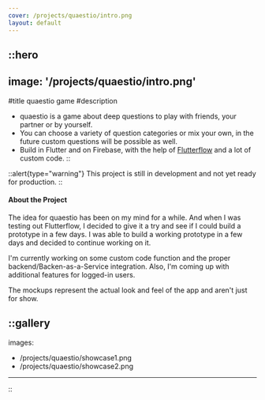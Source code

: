 ```yaml
---
cover: /projects/quaestio/intro.png
layout: default
---
```


::hero
---
image: '/projects/quaestio/intro.png'
---
#title
quaestio game
#description
- quaestio is a game about deep questions to play with friends, your partner or by yourself.
- You can choose a variety of question categories or mix your own, in the future custom questions will be possible as well.
- Build in Flutter and on Firebase, with the help of [Flutterflow](https://flutterflow.io) and a lot of custom code.
::

::alert{type="warning"}
This project is still in development and not yet ready for production.
::

<h4>About the Project</h4>

The idea for quaestio has been on my mind for a while. And when I was testing out Flutterflow, I decided to give it a try and see if I could build a prototype in a few days. I was able to build a working prototype in a few days and decided to continue working on it. 

I'm currently working on some custom code function and the proper backend/Backen-as-a-Service integration. Also, I'm coming up with additional features for logged-in users.

The mockups represent the actual look and feel of the app and aren't just for show.

::gallery
---
images:
- /projects/quaestio/showcase1.png
- /projects/quaestio/showcase2.png
---
::
